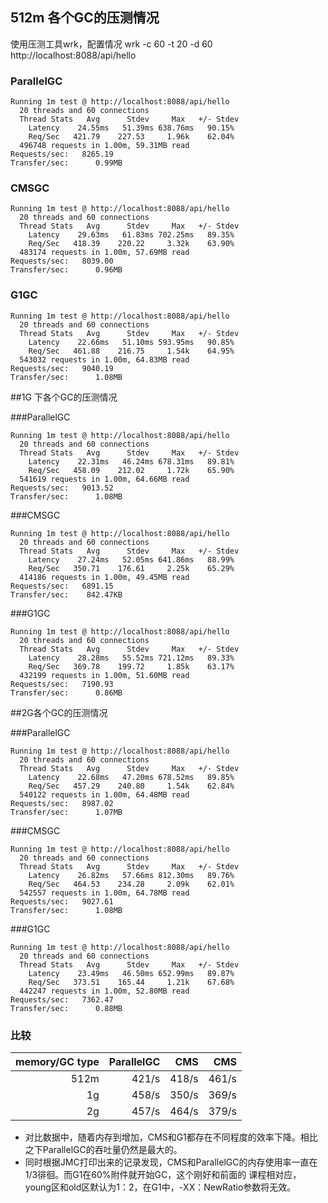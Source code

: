 ## 512m 各个GC的压测情况
使用压测工具wrk，配置情况 wrk -c 60 -t 20 -d 60 http://localhost:8088/api/hello
### ParallelGC
```
Running 1m test @ http://localhost:8088/api/hello
  20 threads and 60 connections
  Thread Stats   Avg      Stdev     Max   +/- Stdev
    Latency    24.55ms   51.39ms 638.76ms   90.15%
    Req/Sec   421.79    227.53     1.96k    62.04%
  496748 requests in 1.00m, 59.31MB read
Requests/sec:   8265.19
Transfer/sec:      0.99MB
```
### CMSGC
```
Running 1m test @ http://localhost:8088/api/hello
  20 threads and 60 connections
  Thread Stats   Avg      Stdev     Max   +/- Stdev
    Latency    29.63ms   61.83ms 702.25ms   89.35%
    Req/Sec   418.39    220.22     3.32k    63.90%
  483174 requests in 1.00m, 57.69MB read
Requests/sec:   8039.00
Transfer/sec:      0.96MB
```
### G1GC

```
Running 1m test @ http://localhost:8088/api/hello
  20 threads and 60 connections
  Thread Stats   Avg      Stdev     Max   +/- Stdev
    Latency    22.66ms   51.10ms 593.95ms   90.85%
    Req/Sec   461.88    216.75     1.54k    64.95%
  543032 requests in 1.00m, 64.83MB read
Requests/sec:   9040.19
Transfer/sec:      1.08MB
```

##1G 下各个GC的压测情况

###ParallelGC

```
Running 1m test @ http://localhost:8088/api/hello
  20 threads and 60 connections
  Thread Stats   Avg      Stdev     Max   +/- Stdev
    Latency    22.31ms   46.24ms 678.31ms   89.81%
    Req/Sec   458.09    212.02     1.72k    65.90%
  541619 requests in 1.00m, 64.66MB read
Requests/sec:   9013.52
Transfer/sec:      1.08MB
```

###CMSGC
```
Running 1m test @ http://localhost:8088/api/hello
  20 threads and 60 connections
  Thread Stats   Avg      Stdev     Max   +/- Stdev
    Latency    27.24ms   52.05ms 641.86ms   88.99%
    Req/Sec   350.71    176.61     2.25k    65.29%
  414186 requests in 1.00m, 49.45MB read
Requests/sec:   6891.15
Transfer/sec:    842.47KB
```

###G1GC

```
Running 1m test @ http://localhost:8088/api/hello
  20 threads and 60 connections
  Thread Stats   Avg      Stdev     Max   +/- Stdev
    Latency    28.28ms   55.52ms 721.12ms   89.33%
    Req/Sec   369.78    199.72     1.85k    63.17%
  432199 requests in 1.00m, 51.60MB read
Requests/sec:   7190.93
Transfer/sec:      0.86MB
```

##2G各个GC的压测情况

###ParallelGC
```
Running 1m test @ http://localhost:8088/api/hello
  20 threads and 60 connections
  Thread Stats   Avg      Stdev     Max   +/- Stdev
    Latency    22.68ms   47.20ms 678.52ms   89.85%
    Req/Sec   457.29    240.80     1.54k    62.84%
  540122 requests in 1.00m, 64.48MB read
Requests/sec:   8987.02
Transfer/sec:      1.07MB
```

###CMSGC
```
Running 1m test @ http://localhost:8088/api/hello
  20 threads and 60 connections
  Thread Stats   Avg      Stdev     Max   +/- Stdev
    Latency    26.82ms   57.66ms 812.30ms   89.76%
    Req/Sec   464.53    234.28     2.09k    62.01%
  542557 requests in 1.00m, 64.78MB read
Requests/sec:   9027.61
Transfer/sec:      1.08MB
```
###G1GC

```
Running 1m test @ http://localhost:8088/api/hello
  20 threads and 60 connections
  Thread Stats   Avg      Stdev     Max   +/- Stdev
    Latency    23.49ms   46.50ms 652.99ms   89.87%
    Req/Sec   373.51    165.44     1.21k    67.68%
  442247 requests in 1.00m, 52.80MB read
Requests/sec:   7362.47
Transfer/sec:      0.88MB
```
### 比较

	
|memory/GC type | ParallelGC | CMS | CMS |
| ----------:|----------:|-----------:|-----------:|
| 512m | 421/s | 418/s | 461/s |
| 1g | 458/s |  350/s | 369/s |
| 2g | 457/s | 464/s | 379/s |

- 对比数据中，随着内存到增加，CMS和G1都存在不同程度的效率下降。相比之下ParallelGC的吞吐量仍然是最大的。
- 同时根据JMC打印出来的记录发现，CMS和ParallelGC的内存使用率一直在1/3徘徊。而G1在60%附件就开始GC，这个刚好和前面的 课程相对应，young区和old区默认为1：2，在G1中，-XX：NewRatio参数将无效。

